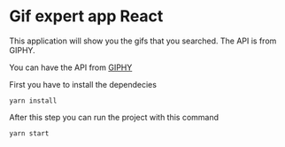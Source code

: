 # Gif expert app React

This application will show you the gifs that you searched. The API is from GIPHY.

You can have the API from [GIPHY](https://developers.giphy.com/)

First you have to install the dependecies

```
yarn install
```

After this step you can run the project with this command
```
yarn start
```